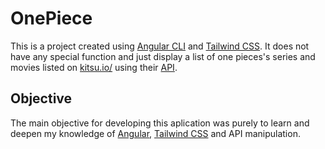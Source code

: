 # OnePiece

This is a project created using [Angular CLI](https://github.com/angular/angular-cli) and [Tailwind CSS](https://tailwindcss.com/). It does not have any special function and just display a list of one pieces's series and movies listed on [kitsu.io/](https://kitsu.io/) using their [API](kitsu.docs.apiary.io/).

## Objective

The main objective for developing this aplication was purely to learn and deepen my knowledge of [Angular](https://github.com/angular/angular-cli), [Tailwind CSS](https://tailwindcss.com/) and API manipulation.